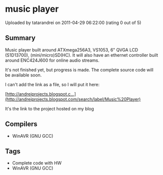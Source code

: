 # music player

Uploaded by tatarandrei on 2011-04-29 06:22:00 (rating 0 out of 5)

## Summary

Music player built around ATXmega256A3, VS1053, 6" QVGA LCD (S1D13700), (mini/micro)SD(HC). It will also have an ethernet controller built around ENC424J600 for online audio streams.


It's not finished yet, but progress is made. The complete source code will be available soon.


I can't add the link as a file, so I will put it here:  

[http://andreiprojects.blogspot.c...](http://andreiprojects.blogspot.com/search/label/Music%20Player)


It's the link to the project hosted on my blog

## Compilers

- WinAVR (GNU GCC)

## Tags

- Complete code with HW
- WinAVR (GNU GCC)
